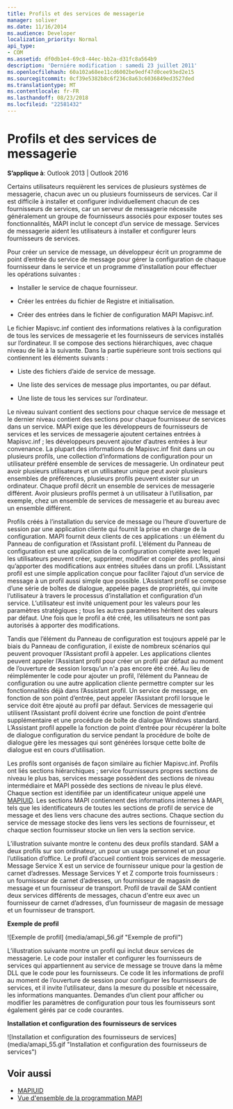 ```yaml
---
title: Profils et des services de messagerie
manager: soliver
ms.date: 11/16/2014
ms.audience: Developer
localization_priority: Normal
api_type:
- COM
ms.assetid: df0db1e4-69c8-44ec-bb2a-d31fc8a564b9
description: 'Derniére modification : samedi 23 juillet 2011'
ms.openlocfilehash: 60a102a68ee11cd6002be9edf47d0cee93ed2e15
ms.sourcegitcommit: 0cf39e5382b8c6f236c8a63c6036849ed3527ded
ms.translationtype: MT
ms.contentlocale: fr-FR
ms.lasthandoff: 08/23/2018
ms.locfileid: "22581432"
---
```

# <a name="message-services-and-profiles"></a>Profils et des services de messagerie
  
**S’applique à**: Outlook 2013 | Outlook 2016 
  
Certains utilisateurs requièrent les services de plusieurs systèmes de messagerie, chacun avec un ou plusieurs fournisseurs de services. Car il est difficile à installer et configurer individuellement chacun de ces fournisseurs de services, car un serveur de messagerie nécessite généralement un groupe de fournisseurs associés pour exposer toutes ses fonctionnalités, MAPI inclut le concept d’un service de message. Services de messagerie aident les utilisateurs à installer et configurer leurs fournisseurs de services.
  
Pour créer un service de message, un développeur écrit un programme de point d’entrée du service de message pour gérer la configuration de chaque fournisseur dans le service et un programme d’installation pour effectuer les opérations suivantes :
  
- Installer le service de chaque fournisseur.
    
- Créer les entrées du fichier de Registre et initialisation.
    
- Créer des entrées dans le fichier de configuration MAPI Mapisvc.inf.
    
Le fichier Mapisvc.inf contient des informations relatives à la configuration de tous les services de messagerie et les fournisseurs de services installés sur l’ordinateur. Il se compose des sections hiérarchiques, avec chaque niveau de lié à la suivante. Dans la partie supérieure sont trois sections qui contiennent les éléments suivants : 
  
- Liste des fichiers d’aide de service de message.
    
- Une liste des services de message plus importantes, ou par défaut.
    
- Une liste de tous les services sur l’ordinateur.
    
Le niveau suivant contient des sections pour chaque service de message et le dernier niveau contient des sections pour chaque fournisseur de services dans un service. MAPI exige que les développeurs de fournisseurs de services et les services de messagerie ajoutent certaines entrées à Mapisvc.inf ; les développeurs peuvent ajouter d’autres entrées à leur convenance. La plupart des informations de Mapisvc.inf finit dans un ou plusieurs profils, une collection d’informations de configuration pour un utilisateur préféré ensemble de services de messagerie. Un ordinateur peut avoir plusieurs utilisateurs et un utilisateur unique peut avoir plusieurs ensembles de préférences, plusieurs profils peuvent exister sur un ordinateur. Chaque profil décrit un ensemble de services de messagerie différent. Avoir plusieurs profils permet à un utilisateur à l’utilisation, par exemple, chez un ensemble de services de messagerie et au bureau avec un ensemble différent.
  
Profils créés à l’installation du service de message ou l’heure d’ouverture de session par une application cliente qui fournit la prise en charge de la configuration. MAPI fournit deux clients de ces applications : un élément du Panneau de configuration et l’Assistant profil. L’élément du Panneau de configuration est une application de la configuration complète avec lequel les utilisateurs peuvent créer, supprimer, modifier et copier des profils, ainsi qu’apporter des modifications aux entrées situées dans un profil. L’Assistant profil est une simple application conçue pour faciliter l’ajout d’un service de message à un profil aussi simple que possible. L’Assistant profil se compose d’une série de boîtes de dialogue, appelée pages de propriétés, qui invite l’utilisateur à travers le processus d’installation et configuration d’un service. L’utilisateur est invité uniquement pour les valeurs pour les paramètres stratégiques ; tous les autres paramètres héritent des valeurs par défaut. Une fois que le profil a été créé, les utilisateurs ne sont pas autorisés à apporter des modifications. 
  
Tandis que l’élément du Panneau de configuration est toujours appelé par le biais du Panneau de configuration, il existe de nombreux scénarios qui peuvent provoquer l’Assistant profil à appeler. Les applications clientes peuvent appeler l’Assistant profil pour créer un profil par défaut au moment de l’ouverture de session lorsqu’un n'a pas encore été créé. Au lieu de réimplémenter le code pour ajouter un profil, l’élément du Panneau de configuration ou une autre application cliente permettre compter sur les fonctionnalités déjà dans l’Assistant profil. Un service de message, en fonction de son point d’entrée, peut appeler l’Assistant profil lorsque le service doit être ajouté au profil par défaut. Services de messagerie qui utilisent l’Assistant profil doivent écrire une fonction de point d’entrée supplémentaire et une procédure de boîte de dialogue Windows standard. L’Assistant profil appelle la fonction de point d’entrée pour récupérer la boîte de dialogue configuration du service pendant la procédure de boîte de dialogue gère les messages qui sont générées lorsque cette boîte de dialogue est en cours d’utilisation. 
  
Les profils sont organisés de façon similaire au fichier Mapisvc.inf. Profils ont liés sections hiérarchiques ; service fournisseurs propres sections de niveau le plus bas, services message possèdent des sections de niveau intermédiaire et MAPI possède des sections de niveau le plus élevé. Chaque section est identifiée par un identificateur unique appelé une [MAPIUID](mapiuid.md). Les sections MAPI contiennent des informations internes à MAPI, tels que les identificateurs de toutes les sections de profil de service de message et des liens vers chacune des autres sections. Chaque section du service de message stocke des liens vers les sections de fournisseur, et chaque section fournisseur stocke un lien vers la section service. 
  
L’illustration suivante montre le contenu des deux profils standard. SAM a deux profils sur son ordinateur, un pour un usage personnel et un pour l’utilisation d’office. Le profil d’accueil contient trois services de messagerie. Message Service X est un service de fournisseur unique pour la gestion de carnet d’adresses. Message Services Y et Z comporte trois fournisseurs : un fournisseur de carnet d’adresses, un fournisseur de magasin de message et un fournisseur de transport. Profil de travail de SAM contient deux services différents de messages, chacun d'entre eux avec un fournisseur de carnet d’adresses, d’un fournisseur de magasin de message et un fournisseur de transport. 
  
**Exemple de profil**
  
![Exemple de profil] (media/amapi_56.gif "Exemple de profil")
  
L’illustration suivante montre un profil qui inclut deux services de messagerie. Le code pour installer et configurer les fournisseurs de services qui appartiennent au service de message se trouve dans la même DLL que le code pour les fournisseurs. Ce code lit les informations de profil au moment de l’ouverture de session pour configurer les fournisseurs de services, et il invite l’utilisateur, dans la mesure du possible et nécessaire, les informations manquantes. Demandes d’un client pour afficher ou modifier les paramètres de configuration pour tous les fournisseurs sont également gérés par ce code courantes.
  
**Installation et configuration des fournisseurs de services**
  
![Installation et configuration des fournisseurs de services] (media/amapi_55.gif "Installation et configuration des fournisseurs de services")
  
## <a name="see-also"></a>Voir aussi

- [MAPIUID](mapiuid.md)
- [Vue d'ensemble de la programmation MAPI](mapi-programming-overview.md)

